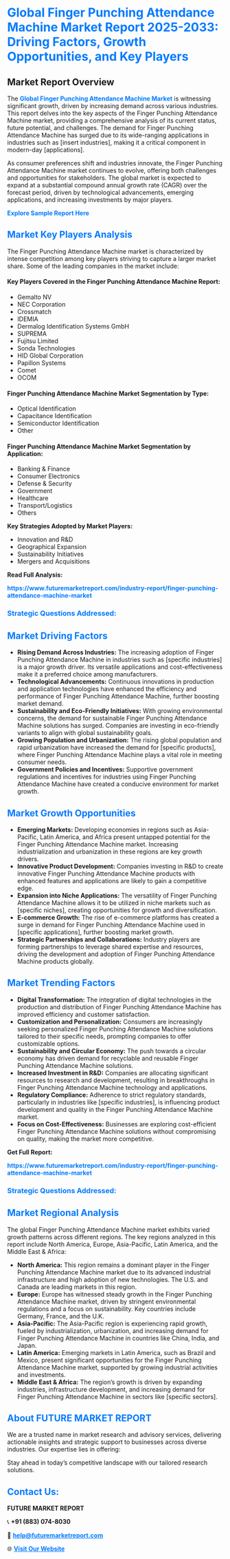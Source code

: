 <h1 style="color: #007BFF;">Global Finger Punching Attendance Machine Market Report 2025-2033: Driving Factors, Growth Opportunities, and Key Players</h1>

<section id="overview">
<h2>Market Report Overview</h2>
<p>The <a href="https://www.futuremarketreport.com/industry-report/finger-punching-attendance-machine-market" style="color: #007BFF; text-decoration: none;"><strong>Global Finger Punching Attendance Machine Market</strong></a> is witnessing significant growth, driven by increasing demand across various industries. This report delves into the key aspects of the Finger Punching Attendance Machine market, providing a comprehensive analysis of its current status, future potential, and challenges. The demand for Finger Punching Attendance Machine has surged due to its wide-ranging applications in industries such as [insert industries], making it a critical component in modern-day [applications].</p>
<p>As consumer preferences shift and industries innovate, the Finger Punching Attendance Machine market continues to evolve, offering both challenges and opportunities for stakeholders. The global market is expected to expand at a substantial compound annual growth rate (CAGR) over the forecast period, driven by technological advancements, emerging applications, and increasing investments by major players.</p>
</section>

<section id="overview">
<p><a href="https://www.futuremarketreport.com/request-sample/reportId=60912" style="color: #007BFF; text-decoration: none;"><strong>Explore Sample Report Here</strong></a></p>
</section>

<section id="key-players">
<h2 style="color: #007BFF;">Market Key Players Analysis</h2>
<p>The Finger Punching Attendance Machine market is characterized by intense competition among key players striving to capture a larger market share. Some of the leading companies in the market include:</p>
<h4>Key Players Covered in the Finger Punching Attendance Machine Report:</h4>
<ul><li>Gemalto NV</li><li>NEC Corporation</li><li>Crossmatch</li><li>IDEMIA</li><li>Dermalog Identification Systems GmbH</li><li>SUPREMA</li><li>Fujitsu Limited</li><li>Sonda Technologies</li><li>HID Global Corporation</li><li>Papillon Systems</li><li>Comet</li><li>OCOM</li></ul>
<h4>Finger Punching Attendance Machine Market Segmentation by Type:</h4>
<ul><li>Optical Identification</li><li>Capacitance Identification</li><li>Semiconductor Identification</li><li>Other</li></ul>

<h4>Finger Punching Attendance Machine Market Segmentation by Application:</h4>
<ul><li>Banking &amp; Finance</li><li>Consumer Electronics</li><li>Defense &amp; Security</li><li>Government</li><li>Healthcare</li><li>Transport/Logistics</li><li>Others</li></ul>
<p><strong>Key Strategies Adopted by Market Players:</strong></p>
<ul>
<li>Innovation and R&D</li>
<li>Geographical Expansion</li>
<li>Sustainability Initiatives</li>
<li>Mergers and Acquisitions</li>
</ul>
</section>

<section>
<p><strong>Read Full Analysis: </strong></p><a href="https://www.futuremarketreport.com/industry-report/finger-punching-attendance-machine-market" style="color: #007BFF; text-decoration: none;"><strong>https://www.futuremarketreport.com/industry-report/finger-punching-attendance-machine-market</strong></a>
<h3 style="color: #007BFF;">Strategic Questions Addressed:</h3>
</section>

<section id="driving-factors">
<h2 style="color: #007BFF;">Market Driving Factors</h2>
<ul>
<li><strong>Rising Demand Across Industries:</strong> The increasing adoption of Finger Punching Attendance Machine in industries such as [specific industries] is a major growth driver. Its versatile applications and cost-effectiveness make it a preferred choice among manufacturers.</li>
<li><strong>Technological Advancements:</strong> Continuous innovations in production and application technologies have enhanced the efficiency and performance of Finger Punching Attendance Machine, further boosting market demand.</li>
<li><strong>Sustainability and Eco-Friendly Initiatives:</strong> With growing environmental concerns, the demand for sustainable Finger Punching Attendance Machine solutions has surged. Companies are investing in eco-friendly variants to align with global sustainability goals.</li>
<li><strong>Growing Population and Urbanization:</strong> The rising global population and rapid urbanization have increased the demand for [specific products], where Finger Punching Attendance Machine plays a vital role in meeting consumer needs.</li>
<li><strong>Government Policies and Incentives:</strong> Supportive government regulations and incentives for industries using Finger Punching Attendance Machine have created a conducive environment for market growth.</li>
</ul>
</section>

<section id="growth-opportunities">
<h2 style="color: #007BFF;">Market Growth Opportunities</h2>
<ul>
<li><strong>Emerging Markets:</strong> Developing economies in regions such as Asia-Pacific, Latin America, and Africa present untapped potential for the Finger Punching Attendance Machine market. Increasing industrialization and urbanization in these regions are key growth drivers.</li>
<li><strong>Innovative Product Development:</strong> Companies investing in R&D to create innovative Finger Punching Attendance Machine products with enhanced features and applications are likely to gain a competitive edge.</li>
<li><strong>Expansion into Niche Applications:</strong> The versatility of Finger Punching Attendance Machine allows it to be utilized in niche markets such as [specific niches], creating opportunities for growth and diversification.</li>
<li><strong>E-commerce Growth:</strong> The rise of e-commerce platforms has created a surge in demand for Finger Punching Attendance Machine used in [specific applications], further boosting market growth.</li>
<li><strong>Strategic Partnerships and Collaborations:</strong> Industry players are forming partnerships to leverage shared expertise and resources, driving the development and adoption of Finger Punching Attendance Machine products globally.</li>
</ul>
</section>

<section id="trending-factors">
<h2 style="color: #007BFF;">Market Trending Factors</h2>
<ul>
<li><strong>Digital Transformation:</strong> The integration of digital technologies in the production and distribution of Finger Punching Attendance Machine has improved efficiency and customer satisfaction.</li>
<li><strong>Customization and Personalization:</strong> Consumers are increasingly seeking personalized Finger Punching Attendance Machine solutions tailored to their specific needs, prompting companies to offer customizable options.</li>
<li><strong>Sustainability and Circular Economy:</strong> The push towards a circular economy has driven demand for recyclable and reusable Finger Punching Attendance Machine solutions.</li>
<li><strong>Increased Investment in R&D:</strong> Companies are allocating significant resources to research and development, resulting in breakthroughs in Finger Punching Attendance Machine technology and applications.</li>
<li><strong>Regulatory Compliance:</strong> Adherence to strict regulatory standards, particularly in industries like [specific industries], is influencing product development and quality in the Finger Punching Attendance Machine market.</li>
<li><strong>Focus on Cost-Effectiveness:</strong> Businesses are exploring cost-efficient Finger Punching Attendance Machine solutions without compromising on quality, making the market more competitive.</li>
</ul>
</section>

<section>
<p><strong>Get Full Report: </strong></p><a href="https://www.futuremarketreport.com/industry-report/finger-punching-attendance-machine-market" style="color: #007BFF; text-decoration: none;"><strong>https://www.futuremarketreport.com/industry-report/finger-punching-attendance-machine-market</strong></a>
<h3 style="color: #007BFF;">Strategic Questions Addressed:</h3>
</section>


<section id="regional-analysis">
<h2 style="color: #007BFF;">Market Regional Analysis</h2>
<p>The global Finger Punching Attendance Machine market exhibits varied growth patterns across different regions. The key regions analyzed in this report include North America, Europe, Asia-Pacific, Latin America, and the Middle East & Africa:</p>
<ul>
<li><strong>North America:</strong> This region remains a dominant player in the Finger Punching Attendance Machine market due to its advanced industrial infrastructure and high adoption of new technologies. The U.S. and Canada are leading markets in this region.</li>
<li><strong>Europe:</strong> Europe has witnessed steady growth in the Finger Punching Attendance Machine market, driven by stringent environmental regulations and a focus on sustainability. Key countries include Germany, France, and the U.K.</li>
<li><strong>Asia-Pacific:</strong> The Asia-Pacific region is experiencing rapid growth, fueled by industrialization, urbanization, and increasing demand for Finger Punching Attendance Machine in countries like China, India, and Japan.</li>
<li><strong>Latin America:</strong> Emerging markets in Latin America, such as Brazil and Mexico, present significant opportunities for the Finger Punching Attendance Machine market, supported by growing industrial activities and investments.</li>
<li><strong>Middle East & Africa:</strong> The region’s growth is driven by expanding industries, infrastructure development, and increasing demand for Finger Punching Attendance Machine in sectors like [specific sectors].</li>
</ul>
</section>

<footer>
<h2 style="color: #007BFF;">About FUTURE MARKET REPORT</h2>
<p>We are a trusted name in market research and advisory services, delivering actionable insights and strategic support to businesses across diverse industries. Our expertise lies in offering:</p>

<p>Stay ahead in today’s competitive landscape with our tailored research solutions.</p>

<h2 style="color: #007BFF;">Contact Us:</h2>
<p><strong>FUTURE MARKET REPORT</strong></p>
<p>📞 <strong>+91 (883) 074-8030</strong></p>
<p>📧 <strong><a href="mailto:help@futuremarketreport.com" style="color: #007BFF;">help@futuremarketreport.com</a></strong></p>
<p>🌐 <strong><a href="https://www.futuremarketreport.com/" style="color: #007BFF;">Visit Our Website</a></strong></p>
</footer>